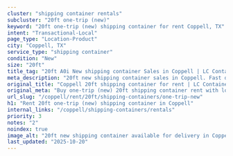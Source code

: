 ```yaml
---
cluster: "shipping container rentals"
subcluster: "20ft one-trip (new)"
keyword: "20ft one-trip (new) shipping container for rent Coppell, TX"
intent: "Transactional-Local"
page_type: "Location-Product"
city: "Coppell, TX"
service_type: "shipping container"
condition: "New"
size: "20ft"
title_tag: "20ft A0i New shipping container Sales in Coppell | LC Container"
meta_description: "20ft new shipping container sales in Coppell. Fast delivery, competitive pricing. Serving shipping containers area. Quote ID: NAC. Call (214) 524-4168 for your free quote today."
original_title: "Coppell 20ft shipping container for rent | LC Container"
original_meta: "Buy one-trip (new) 20ft shipping container rent with local delivery in Coppell, TX. LC Container — local Since 2003. Request a fast quote today."
url_slug: "/coppell/rent/20ft/shipping-containers/one-trip-new"
h1: "Rent 20ft one-trip (new) shipping container in Coppell"
internal_links: "/coppell/shipping-containers/rentals"
priority: 3
notes: "2"
noindex: true
image_alt: "20ft new shipping container available for delivery in Coppell"
last_updated: "2025-10-20"
---
```


<!-- TODO: Add unique city/inventory copy, images, and internal links here. -->
